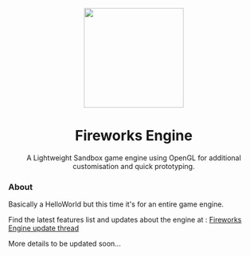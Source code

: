 <p align="center">
  <img width=200" src="https://github.com/Pikachuxxxx/Fireworks-Engine/blob/master/fireworks%20logo.png">
</p>
<h1 align="center"> Fireworks Engine </h1>

<p align="center">
A Lightweight Sandbox game engine using OpenGL for additional customisation and quick prototyping.
</p>

### About 
Basically a HelloWorld but this time it's for an entire game engine.

Find the latest features list and updates about the engine at : [Fireworks Engine update thread](https://twitter.com/GameGraphicsGuy/status/1300449455733239808)


More details to be updated soon...
